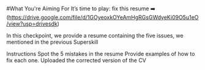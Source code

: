 #What You're Aiming For
It’s time to play: fix this resume  ➡️ (https://drive.google.com/file/d/1GOyeoxkOYeAmHgRGsGWdyeKi09O5u1eO/view?usp=drivesdk)
 

In this checkpoint, we provide a resume containing the five issues, we mentioned in the previous Superskill

 


Instructions
Spot the 5 mistakes in the resume
Provide examples of how to fix each one.
Uploaded the corrected version of the CV
